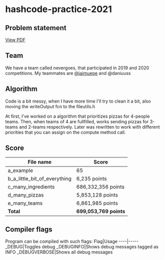 # hashcode-practice-2021
 
## Problem statement
[View PDF](https://github.com/alorodri/hashcode-practice-2021/blob/main/src/practice_round_2021_v3.pdf)

## Team
We have a team called nevergoes, that participated in 2019 and 2020 competitions.
My teammates are [@jaimuepe](https://github.com/jaimuepe) and @daniuuss

## Algorithm
Code is a bit messy, when I have more time I'll try to clean it a bit, also moving the writeOutput fcn to the fileutils.h

At first, I've worked on a algorithm that prioritizes pizzas for 4-people teams. Then, when teams of 4 are fullfilled, works sending pizzas for 3-teams and 2-teams respectively. Later was rewritten to work with different priorities that you can assign on the compute method call.

## Score
File name | Score
----------|-------
a_example|65
b_a_little_bit_of_everything|6,235 points
c_many_ingredients|686,332,356 points
d_many_pizzas|5,853,128 points
e_many_teams|6,861,985 points
**Total**|**699,053,769 points**

## Compiler flags
Program can be compiled with such flags:
Flag|Usage
----|-----
_DEBUG|Toggles debug
_DEBUGINFO|Shows debug messages tagged as INFO
_DEBUGVERBOSE|Shows all debug messages
